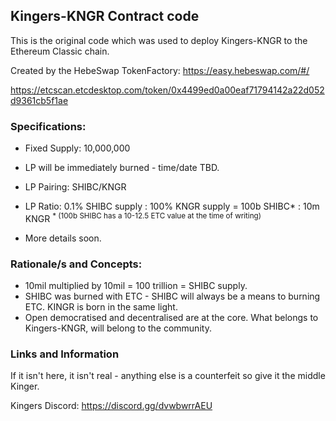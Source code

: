 ## Kingers-KNGR Contract code

This is the original code which was used to deploy Kingers-KNGR to the Ethereum Classic chain. 

Created by the HebeSwap TokenFactory: https://easy.hebeswap.com/#/

https://etcscan.etcdesktop.com/token/0x4499ed0a00eaf71794142a22d052d9361cb5f1ae


### Specifications:

- Fixed Supply: 10,000,000
- LP will be immediately burned - time/date TBD.
- LP Pairing: SHIBC/KNGR
- LP Ratio: 0.1% SHIBC supply : 100% KNGR supply = 100b SHIBC* : 10m KNGR <sup>* (100b SHIBC has a 10-12.5 ETC value at the time of writing)</sup>

- More details soon.

### Rationale/s and Concepts:

- 10mil multiplied by 10mil = 100 trillion = SHIBC supply.
- SHIBC was burned with ETC - SHIBC will always be a means to burning ETC. KINGR is born in the same light.
- Open democratised and decentralised are at the core. What belongs to Kingers-KNGR, will belong to the community.

### Links and Information
If it isn't here, it isn't real - anything else is a counterfeit so give it the middle Kinger.

Kingers Discord: https://discord.gg/dvwbwrrAEU
